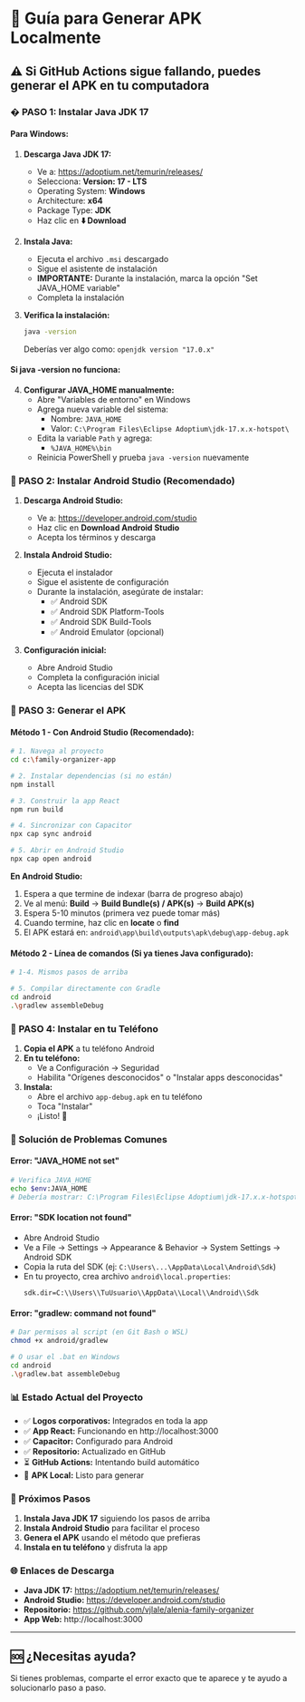 # 📱 Guía para Generar APK Localmente

## ⚠️ Si GitHub Actions sigue fallando, puedes generar el APK en tu computadora

### � PASO 1: Instalar Java JDK 17

#### Para Windows:

1. **Descarga Java JDK 17:**
   - Ve a: https://adoptium.net/temurin/releases/
   - Selecciona: **Version: 17 - LTS**
   - Operating System: **Windows**
   - Architecture: **x64**
   - Package Type: **JDK**
   - Haz clic en **⬇️ Download**

2. **Instala Java:**
   - Ejecuta el archivo `.msi` descargado
   - Sigue el asistente de instalación
   - **IMPORTANTE:** Durante la instalación, marca la opción "Set JAVA_HOME variable"
   - Completa la instalación

3. **Verifica la instalación:**
   ```bash
   java -version
   ```
   Deberías ver algo como: `openjdk version "17.0.x"`

#### Si java -version no funciona:

4. **Configurar JAVA_HOME manualmente:**
   - Abre "Variables de entorno" en Windows
   - Agrega nueva variable del sistema:
     - Nombre: `JAVA_HOME`
     - Valor: `C:\Program Files\Eclipse Adoptium\jdk-17.x.x-hotspot\`
   - Edita la variable `Path` y agrega:
     - `%JAVA_HOME%\bin`
   - Reinicia PowerShell y prueba `java -version` nuevamente

### 🤖 PASO 2: Instalar Android Studio (Recomendado)

1. **Descarga Android Studio:**
   - Ve a: https://developer.android.com/studio
   - Haz clic en **Download Android Studio**
   - Acepta los términos y descarga

2. **Instala Android Studio:**
   - Ejecuta el instalador
   - Sigue el asistente de configuración
   - Durante la instalación, asegúrate de instalar:
     - ✅ Android SDK
     - ✅ Android SDK Platform-Tools  
     - ✅ Android SDK Build-Tools
     - ✅ Android Emulator (opcional)

3. **Configuración inicial:**
   - Abre Android Studio
   - Completa la configuración inicial
   - Acepta las licencias del SDK

### 📱 PASO 3: Generar el APK

#### Método 1 - Con Android Studio (Recomendado):

```bash
# 1. Navega al proyecto
cd c:\family-organizer-app

# 2. Instalar dependencias (si no están)
npm install

# 3. Construir la app React
npm run build

# 4. Sincronizar con Capacitor
npx cap sync android

# 5. Abrir en Android Studio
npx cap open android
```

**En Android Studio:**
1. Espera a que termine de indexar (barra de progreso abajo)
2. Ve al menú: **Build** → **Build Bundle(s) / APK(s)** → **Build APK(s)**
3. Espera 5-10 minutos (primera vez puede tomar más)
4. Cuando termine, haz clic en **locate** o **find**
5. El APK estará en: `android\app\build\outputs\apk\debug\app-debug.apk`

#### Método 2 - Línea de comandos (Si ya tienes Java configurado):

```bash
# 1-4. Mismos pasos de arriba

# 5. Compilar directamente con Gradle
cd android
.\gradlew assembleDebug
```

### 📲 PASO 4: Instalar en tu Teléfono

1. **Copia el APK** a tu teléfono Android
2. **En tu teléfono:**
   - Ve a Configuración → Seguridad
   - Habilita "Orígenes desconocidos" o "Instalar apps desconocidas"
3. **Instala:**
   - Abre el archivo `app-debug.apk` en tu teléfono
   - Toca "Instalar"
   - ¡Listo! 🎉

### 🔧 Solución de Problemas Comunes

#### Error: "JAVA_HOME not set"
```bash
# Verifica JAVA_HOME
echo $env:JAVA_HOME
# Debería mostrar: C:\Program Files\Eclipse Adoptium\jdk-17.x.x-hotspot\
```

#### Error: "SDK location not found"
- Abre Android Studio
- Ve a File → Settings → Appearance & Behavior → System Settings → Android SDK
- Copia la ruta del SDK (ej: `C:\Users\...\AppData\Local\Android\Sdk`)
- En tu proyecto, crea archivo `android\local.properties`:
  ```
  sdk.dir=C:\\Users\\TuUsuario\\AppData\\Local\\Android\\Sdk
  ```

#### Error: "gradlew: command not found"
```bash
# Dar permisos al script (en Git Bash o WSL)
chmod +x android/gradlew

# O usar el .bat en Windows
cd android
.\gradlew.bat assembleDebug
```

### 📊 Estado Actual del Proyecto

- ✅ **Logos corporativos:** Integrados en toda la app
- ✅ **App React:** Funcionando en http://localhost:3000  
- ✅ **Capacitor:** Configurado para Android
- ✅ **Repositorio:** Actualizado en GitHub
- ⏳ **GitHub Actions:** Intentando build automático
- 📱 **APK Local:** Listo para generar

### 🎯 Próximos Pasos

1. **Instala Java JDK 17** siguiendo los pasos de arriba
2. **Instala Android Studio** para facilitar el proceso
3. **Genera el APK** usando el método que prefieras
4. **Instala en tu teléfono** y disfruta la app

### 🌐 Enlaces de Descarga

- **Java JDK 17:** https://adoptium.net/temurin/releases/
- **Android Studio:** https://developer.android.com/studio
- **Repositorio:** https://github.com/vjlale/alenia-family-organizer
- **App Web:** http://localhost:3000

---

## 🆘 ¿Necesitas ayuda?

Si tienes problemas, comparte el error exacto que te aparece y te ayudo a solucionarlo paso a paso.
